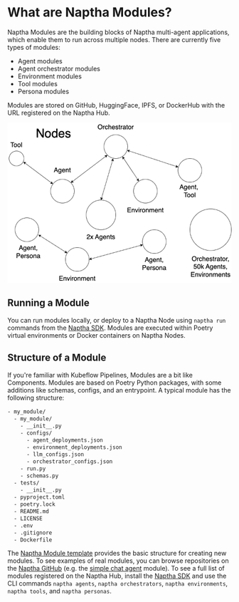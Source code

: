 # What are Naptha Modules?

Naptha Modules are the building blocks of Naptha multi-agent applications, which enable them to run across multiple nodes. There are currently five types of modules:

- Agent modules  
- Agent orchestrator modules
- Environment modules
- Tool modules
- Persona modules

Modules are stored on GitHub, HuggingFace, IPFS, or DockerHub with the URL registered on the Naptha Hub.

![](/img/nodes.png)

## Running a Module

You can run modules locally, or deploy to a Naptha Node using `naptha run` commands from the [Naptha SDK](https://github.com/NapthaAI/naptha-sdk). Modules are executed within Poetry virtual environments or Docker containers on Naptha Nodes.



## Structure of a Module

If you're familiar with Kubeflow Pipelines, Modules are a bit like Components. Modules are based on Poetry Python packages, with some additions like schemas, configs, and an entrypoint. A typical module has the following structure:

```
- my_module/
  - my_module/
    - __init__.py
    - configs/
      - agent_deployments.json
      - environment_deployments.json
      - llm_configs.json
      - orchestrator_configs.json
    - run.py
    - schemas.py
  - tests/
    - __init__.py
  - pyproject.toml
  - poetry.lock
  - README.md
  - LICENSE
  - .env
  - .gitignore
  - Dockerfile
```

The [Naptha Module template](https://github.com/NapthaAI/module_template) provides the basic structure for creating new modules. To see examples of real modules, you can browse repositories on the [Naptha GitHub](https://github.com/orgs/NapthaAI/repositories) (e.g. the [simple chat agent](https://github.com/NapthaAI/simple_chat_agent) module). To see a full list of modules registered on the Naptha Hub, install the [Naptha SDK](https://github.com/NapthaAI/naptha-sdk) and use the CLI commands `naptha agents`, `naptha orchestrators`, `naptha environments`, `naptha tools`, and `naptha personas`. 

